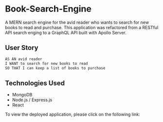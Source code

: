 # Book-Search-Engine
A MERN search engine for the avid reader who wants to search for new books to read and purchase. This application was refactored from a RESTful API search enging to a GraphQL API built with Apollo Server.


## User Story

```md
AS AN avid reader
I WANT to search for new books to read
SO THAT I can keep a list of books to purchase
```

## Technologies Used
* MongoDB
* Node.js / Express.js
* React

To view the deployed application, please click on the following link: 